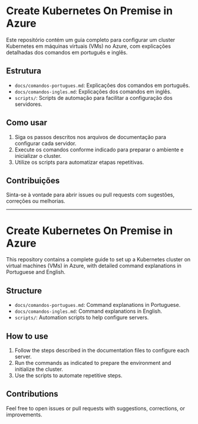 # Create Kubernetes On Premise in Azure

Este repositório contém um guia completo para configurar um cluster Kubernetes em máquinas virtuais (VMs) no Azure, com explicações detalhadas dos comandos em português e inglês.

## Estrutura
- `docs/comandos-portugues.md`: Explicações dos comandos em português.
- `docs/comandos-ingles.md`: Explicações dos comandos em inglês.
- `scripts/`: Scripts de automação para facilitar a configuração dos servidores.

## Como usar
1. Siga os passos descritos nos arquivos de documentação para configurar cada servidor.
2. Execute os comandos conforme indicado para preparar o ambiente e inicializar o cluster.
3. Utilize os scripts para automatizar etapas repetitivas.

## Contribuições
Sinta-se à vontade para abrir issues ou pull requests com sugestões, correções ou melhorias.

---

# Create Kubernetes On Premise in Azure

This repository contains a complete guide to set up a Kubernetes cluster on virtual machines (VMs) in Azure, with detailed command explanations in Portuguese and English.

## Structure
- `docs/comandos-portugues.md`: Command explanations in Portuguese.
- `docs/comandos-ingles.md`: Command explanations in English.
- `scripts/`: Automation scripts to help configure servers.

## How to use
1. Follow the steps described in the documentation files to configure each server.
2. Run the commands as indicated to prepare the environment and initialize the cluster.
3. Use the scripts to automate repetitive steps.

## Contributions
Feel free to open issues or pull requests with suggestions, corrections, or improvements.
